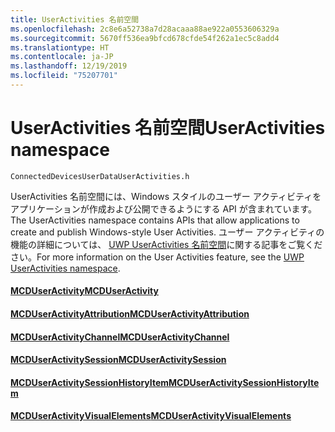 ```yaml
---
title: UserActivities 名前空間
ms.openlocfilehash: 2c8e6a52738a7d28acaaa88ae922a0553606329a
ms.sourcegitcommit: 5670ff536ea9bfcd678cfde54f262a1ec5c8add4
ms.translationtype: HT
ms.contentlocale: ja-JP
ms.lasthandoff: 12/19/2019
ms.locfileid: "75207701"
---
```

# <a name="useractivities-namespace"></a><span data-ttu-id="03ee4-102">UserActivities 名前空間</span><span class="sxs-lookup"><span data-stu-id="03ee4-102">UserActivities namespace</span></span>
```
ConnectedDevicesUserDataUserActivities.h
```

<span data-ttu-id="03ee4-103">UserActivities 名前空間には、Windows スタイルのユーザー アクティビティをアプリケーションが作成および公開できるようにする API が含まれています。</span><span class="sxs-lookup"><span data-stu-id="03ee4-103">The UserActivities namespace contains APIs that allow applications to create and publish Windows-style User Activities.</span></span> <span data-ttu-id="03ee4-104">ユーザー アクティビティの機能の詳細については、 [UWP UserActivities 名前空間](https://docs.microsoft.com/uwp/api/windows.applicationmodel.useractivities)に関する記事をご覧ください。</span><span class="sxs-lookup"><span data-stu-id="03ee4-104">For more information on the User Activities feature, see the [UWP UserActivities namespace](https://docs.microsoft.com/uwp/api/windows.applicationmodel.useractivities).</span></span>

#### <a name="mcduseractivitymcduseractivitymd"></a>[<span data-ttu-id="03ee4-105">MCDUserActivity</span><span class="sxs-lookup"><span data-stu-id="03ee4-105">MCDUserActivity</span></span>](MCDUserActivity.md)
#### <a name="mcduseractivityattributionmcduseractivityattributionmd"></a>[<span data-ttu-id="03ee4-106">MCDUserActivityAttribution</span><span class="sxs-lookup"><span data-stu-id="03ee4-106">MCDUserActivityAttribution</span></span>](MCDUserActivityAttribution.md)
#### <a name="mcduseractivitychannelmcduseractivitychannelmd"></a>[<span data-ttu-id="03ee4-107">MCDUserActivityChannel</span><span class="sxs-lookup"><span data-stu-id="03ee4-107">MCDUserActivityChannel</span></span>](MCDUserActivityChannel.md)
#### <a name="mcduseractivitysessionmcduseractivitysessionmd"></a>[<span data-ttu-id="03ee4-108">MCDUserActivitySession</span><span class="sxs-lookup"><span data-stu-id="03ee4-108">MCDUserActivitySession</span></span>](MCDUserActivitySession.md)
#### <a name="mcduseractivitysessionhistoryitemmcduseractivitysessionhistoryitemmd"></a>[<span data-ttu-id="03ee4-109">MCDUserActivitySessionHistoryItem</span><span class="sxs-lookup"><span data-stu-id="03ee4-109">MCDUserActivitySessionHistoryItem</span></span>](MCDUserActivitySessionHistoryItem.md)
#### <a name="mcduseractivityvisualelementsmcduseractivityvisualelementsmd"></a>[<span data-ttu-id="03ee4-110">MCDUserActivityVisualElements</span><span class="sxs-lookup"><span data-stu-id="03ee4-110">MCDUserActivityVisualElements</span></span>](MCDUserActivityVisualElements.md)